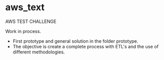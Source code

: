 # aws_text
AWS TEST CHALLENGE

Work in process. 
* First prototype and general solution in the folder prototype. 
* The objective is create a complete process with ETL's and the use of different methodologies.

